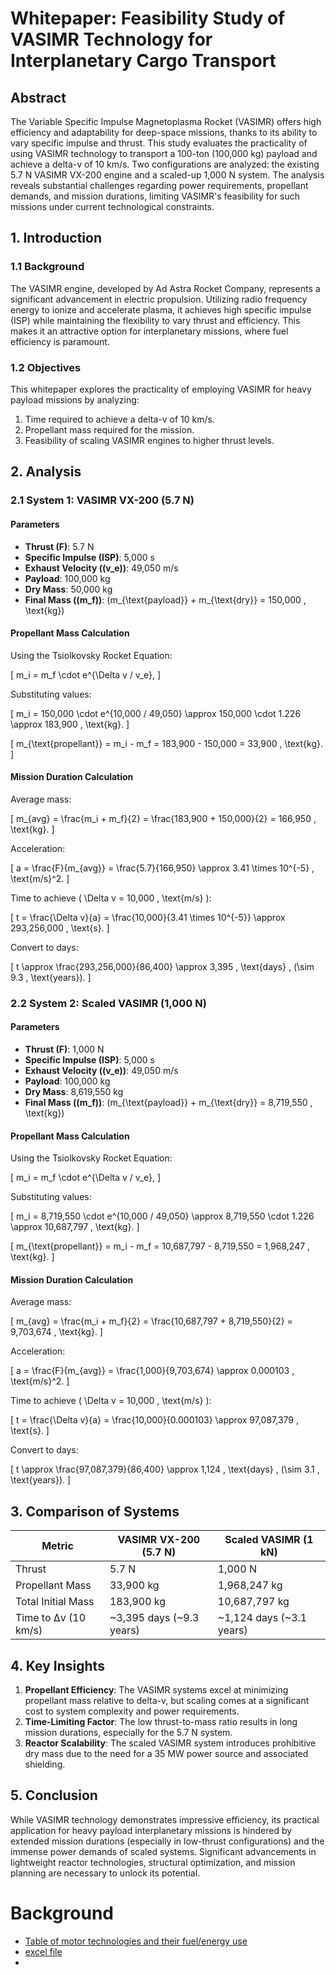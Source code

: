# Whitepaper: Feasibility Study of VASIMR Technology for Interplanetary Cargo Transport

## Abstract
The Variable Specific Impulse Magnetoplasma Rocket (VASIMR) offers high efficiency and adaptability for deep-space missions, thanks to its ability to vary specific impulse and thrust. This study evaluates the practicality of using VASIMR technology to transport a 100-ton (100,000 kg) payload and achieve a delta-v of 10 km/s. Two configurations are analyzed: the existing 5.7 N VASIMR VX-200 engine and a scaled-up 1,000 N system. The analysis reveals substantial challenges regarding power requirements, propellant demands, and mission durations, limiting VASIMR's feasibility for such missions under current technological constraints.

## 1. Introduction

### 1.1 Background
The VASIMR engine, developed by Ad Astra Rocket Company, represents a significant advancement in electric propulsion. Utilizing radio frequency energy to ionize and accelerate plasma, it achieves high specific impulse (ISP) while maintaining the flexibility to vary thrust and efficiency. This makes it an attractive option for interplanetary missions, where fuel efficiency is paramount.

### 1.2 Objectives
This whitepaper explores the practicality of employing VASIMR for heavy payload missions by analyzing:
1. Time required to achieve a delta-v of 10 km/s.
2. Propellant mass required for the mission.
3. Feasibility of scaling VASIMR engines to higher thrust levels.

## 2. Analysis

### 2.1 System 1: VASIMR VX-200 (5.7 N)

#### Parameters
- **Thrust (F)**: 5.7 N  
- **Specific Impulse (ISP)**: 5,000 s  
- **Exhaust Velocity (\(v_e\))**: 49,050 m/s  
- **Payload**: 100,000 kg  
- **Dry Mass**: 50,000 kg  
- **Final Mass (\(m_f\))**: \(m_{\text{payload}} + m_{\text{dry}} = 150,000 \, \text{kg}\)  

#### Propellant Mass Calculation
Using the Tsiolkovsky Rocket Equation:


\[
m_i = m_f \cdot e^{\Delta v / v_e},
\]


Substituting values:


\[
m_i = 150,000 \cdot e^{10,000 / 49,050} \approx 150,000 \cdot 1.226 \approx 183,900 \, \text{kg}.
\]




\[
m_{\text{propellant}} = m_i - m_f = 183,900 - 150,000 = 33,900 \, \text{kg}.
\]



#### Mission Duration Calculation
Average mass:


\[
m_{avg} = \frac{m_i + m_f}{2} = \frac{183,900 + 150,000}{2} = 166,950 \, \text{kg}.
\]


Acceleration:


\[
a = \frac{F}{m_{avg}} = \frac{5.7}{166,950} \approx 3.41 \times 10^{-5} \, \text{m/s}^2.
\]


Time to achieve \( \Delta v = 10,000 \, \text{m/s} \):


\[
t = \frac{\Delta v}{a} = \frac{10,000}{3.41 \times 10^{-5}} \approx 293,256,000 \, \text{s}.
\]


Convert to days:


\[
t \approx \frac{293,256,000}{86,400} \approx 3,395 \, \text{days} \, (\sim 9.3 \, \text{years}).
\]



### 2.2 System 2: Scaled VASIMR (1,000 N)

#### Parameters
- **Thrust (F)**: 1,000 N  
- **Specific Impulse (ISP)**: 5,000 s  
- **Exhaust Velocity (\(v_e\))**: 49,050 m/s  
- **Payload**: 100,000 kg  
- **Dry Mass**: 8,619,550 kg  
- **Final Mass (\(m_f\))**: \(m_{\text{payload}} + m_{\text{dry}} = 8,719,550 \, \text{kg}\)  

#### Propellant Mass Calculation
Using the Tsiolkovsky Rocket Equation:


\[
m_i = m_f \cdot e^{\Delta v / v_e},
\]


Substituting values:


\[
m_i = 8,719,550 \cdot e^{10,000 / 49,050} \approx 8,719,550 \cdot 1.226 \approx 10,687,797 \, \text{kg}.
\]




\[
m_{\text{propellant}} = m_i - m_f = 10,687,797 - 8,719,550 = 1,968,247 \, \text{kg}.
\]



#### Mission Duration Calculation
Average mass:


\[
m_{avg} = \frac{m_i + m_f}{2} = \frac{10,687,797 + 8,719,550}{2} = 9,703,674 \, \text{kg}.
\]


Acceleration:


\[
a = \frac{F}{m_{avg}} = \frac{1,000}{9,703,674} \approx 0.000103 \, \text{m/s}^2.
\]


Time to achieve \( \Delta v = 10,000 \, \text{m/s} \):


\[
t = \frac{\Delta v}{a} = \frac{10,000}{0.000103} \approx 97,087,379 \, \text{s}.
\]


Convert to days:


\[
t \approx \frac{97,087,379}{86,400} \approx 1,124 \, \text{days} \, (\sim 3.1 \, \text{years}).
\]



## 3. Comparison of Systems

| **Metric**              | **VASIMR VX-200 (5.7 N)** | **Scaled VASIMR (1 kN)** |
|--------------------------|---------------------------|--------------------------|
| Thrust                  | 5.7 N                    | 1,000 N                 |
| Propellant Mass         | 33,900 kg                | 1,968,247 kg            |
| Total Initial Mass      | 183,900 kg               | 10,687,797 kg           |
| Time to Δv (10 km/s)    | ~3,395 days (~9.3 years) | ~1,124 days (~3.1 years)|

## 4. Key Insights
1. **Propellant Efficiency**: The VASIMR systems excel at minimizing propellant mass relative to delta-v, but scaling comes at a significant cost to system complexity and power requirements.
2. **Time-Limiting Factor**: The low thrust-to-mass ratio results in long mission durations, especially for the 5.7 N system.
3. **Reactor Scalability**: The scaled VASIMR system introduces prohibitive dry mass due to the need for a 35 MW power source and associated shielding.

## 5. Conclusion
While VASIMR technology demonstrates impressive efficiency, its practical application for heavy payload interplanetary missions is hindered by extended mission durations (especially in low-thrust configurations) and the immense power demands of scaled systems. Significant advancements in lightweight reactor technologies, structural optimization, and mission planning are necessary to unlock its potential.

# Background
- [Table of motor technologies and their fuel/energy use](./table.mht)
- [excel file](./table.xlsx)
- 
